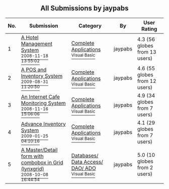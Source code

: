 ﻿<div align="center">

## All Submissions by jaypabs

</div>

No.  | Submission | Category | By   | User Rating
---- | ---------- | -------- | ---- | -----------
1 | [A Hotel Management System<br /><sup>2008-11-18 13:55:02</sup>](https://github.com/Planet-Source-Code/jaypabs-a-hotel-management-system__1-71222) | [Complete Applications<br /><sup>Visual Basic</sup>](../ByCategory/complete-applications__1-27.md) | jaypabs | 4.3 (56 globes from 13 users)
2 | [A POS and Inventory System<br /><sup>2009-08-31 11:20:50</sup>](https://github.com/Planet-Source-Code/jaypabs-a-pos-and-inventory-system__1-71315) | [Complete Applications<br /><sup>Visual Basic</sup>](../ByCategory/complete-applications__1-27.md) | jaypabs | 4.6 (55 globes from 12 users)
3 | [An Internet Cafe Monitoring System<br /><sup>2008-11-16 15:06:06</sup>](https://github.com/Planet-Source-Code/jaypabs-an-internet-cafe-monitoring-system__1-71412) | [Complete Applications<br /><sup>Visual Basic</sup>](../ByCategory/complete-applications__1-27.md) | jaypabs | 4.9 (34 globes from 7 users)
4 | [Advance Inventory System<br /><sup>2009-01-25 04:10:16</sup>](https://github.com/Planet-Source-Code/jaypabs-advance-inventory-system__1-71677) | [Complete Applications<br /><sup>Visual Basic</sup>](../ByCategory/complete-applications__1-27.md) | jaypabs | 4.1 (29 globes from 7 users)
5 | [A Master/Detail form with combobox in Grid \(lynxgrid\)<br /><sup>2008-10-08 16:44:54</sup>](https://github.com/Planet-Source-Code/jaypabs-a-master-detail-form-with-combobox-in-grid-lynxgrid__1-71190) | [Databases/ Data Access/ DAO/ ADO<br /><sup>Visual Basic</sup>](../ByCategory/databases-data-access-dao-ado__1-6.md) | jaypabs | 5.0 (10 globes from 2 users)
